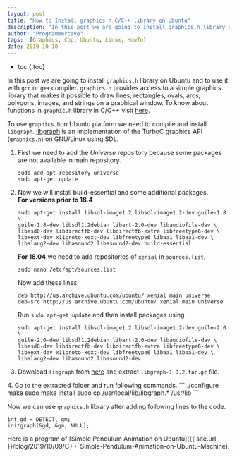 ```yaml
---
layout: post
title: "How to Install graphics.h C/C++ library on Ubuntu"
description: "In this post we are going to install graphics.h library on Ubuntu and to use it with gcc or g++ compiler. graphics.h provides access to a simple graphics library that makes it possible to draw lines, rectangles, ovals, arcs, polygons, images, and strings on a graphical window."
author: "Programmercave"
tags:  [Graphics, Cpp, Ubuntu, Linux, HowTo]
date: 2019-10-10
---
```

* toc
{:toc}

In this post we are going to install `graphics.h` library on Ubuntu and to use it with `gcc` or `g++` compiler. `graphics.h` provides access to a simple graphics library that makes it possible to draw lines, rectangles, ovals, arcs, polygons, images, and strings on a graphical window. To know about functions in `graphic.h` library in C/C++ visit [here](https://web.stanford.edu/class/archive/cs/cs106b/cs106b.1126/materials/cppdoc/graphics.html).

To use `graphics.h`on Ubuntu platform we need to compile and install `libgraph`. [libgraph](https://savannah.nongnu.org/projects/libgraph/) is an implementation of the TurboC graphics API (`graphics.h`) on GNU/Linux using SDL.

1. First we need to add the *Universe* repository because some packages are not available in main repository.
    ```
    sudo add-apt-repository universe
    sudo apt-get update
    ``` 

2. Now we will install build-essential and some additional packages.<br/>
   **For versions prior to 18.4**
      ```
      sudo apt-get install libsdl-image1.2 libsdl-image1.2-dev guile-1.8 \
      guile-1.8-dev libsdl1.2debian libart-2.0-dev libaudiofile-dev \
      libesd0-dev libdirectfb-dev libdirectfb-extra libfreetype6-dev \
      libxext-dev x11proto-xext-dev libfreetype6 libaa1 libaa1-dev \
      libslang2-dev libasound2 libasound2-dev build-essential
      ``` 

   **For 18.04** we need to add repositories of `xenial` in `sources.list`.
     ```
     sudo nano /etc/apt/sources.list
     ``` 
   
   Now add these lines
      ```
      deb http://us.archive.ubuntu.com/ubuntu/ xenial main universe
      deb-src http://us.archive.ubuntu.com/ubuntu/ xenial main universe
      ``` 
  
   Run `sudo apt-get update` and then install packages using 
      ```
      sudo apt-get install libsdl-image1.2 libsdl-image1.2-dev guile-2.0 \
      guile-2.0-dev libsdl1.2debian libart-2.0-dev libaudiofile-dev \
      libesd0-dev libdirectfb-dev libdirectfb-extra libfreetype6-dev \
      libxext-dev x11proto-xext-dev libfreetype6 libaa1 libaa1-dev \
      libslang2-dev libasound2 libasound2-dev
      ```
    
3. Download `libgraph` from [here](download.savannah.gnu.org/releases/libgraph/libgraph-1.0.2.tar.gz) and extract `libgraph-1.0.2.tar.gz` file.    
 <input type="hidden" name="IL_IN_ARTICLE"> 
4. Go to the extracted folder and run following commands.
     ```
     ./configure
     make
     sudo make install
     sudo cp /usr/local/lib/libgraph.* /usr/lib
     ```
  
Now we can use `graphics.h` library after adding following lines to the code.

    int gd = DETECT, gm; 
    initgraph(&gd, &gm, NULL);
   
  
Here is a program of [Simple Pendulum Animation on Ubuntu]({{ site.url }}/blog/2019/10/09/C++-Simple-Pendulum-Animation-on-Ubuntu-Machine).  
    
